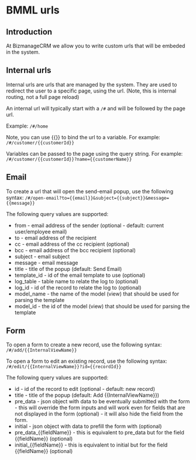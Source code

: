 # BMML urls


## Introduction

At BizmanageCRM we allow you to write custom urls that will be embeded in the system.

## Internal urls

Internal urls are urls that are managed by the system. They are used to redirect the user to a specific page, using the url. (Note, this is internal routing, not a full page reload)

An internal url will typically start with a `/#` and will be followed by the page url.


Example:
```/#/home```


Note, you can use {{}} to bind the url to a variable. For example:
```/#/customer/{{customerId}}```

Variables can be passed to the page using the query string. For example:
```/#/customer/{{customerId}}?name={{customerName}}```

## Email

To create a url that will open the send-email popup, use the following syntax:
```/#/open-email?to={{email}}&subject={{subject}}&message={{message}}```

The following query values are supported:
- from - email address of the sender (optional - default: current user/employee email)
- to - email address of the recipient
- cc - email address of the cc recipient (optional)
- bcc - email address of the bcc recipient (optional)
- subject - email subject
- message - email message
- title - title of the popup (default: Send Email)
- template_id - id of the email template to use (optional)
- log_table - table name to relate the log to (optional)
- log_id - id of the record to relate the log to (optional)
- model_name - the name of the model (view) that should be used for parsing the template
- model_id - the id of the model (view) that should be used for parsing the template


## Form

To open a form to create a new record, use the following syntax:
```/#/add/{{InternalViewName}}```

To open a form to edit an existing record, use the following syntax:
```/#/edit/{{InternalViewName}}?id={{recordId}}```

The following query values are supported:

- id - id of the record to edit (optional - default: new record)
- title - title of the popup (default: Add {{InternalViewName}})
- pre_data - json object with data to be eventually submitted with the form - this will override the form inputs and will work even for fields that are not displayed in the form (optional) - it will also hide the field from the form.
- initial - json object with data to prefill the form with (optional)
- pre_data_{{fieldName}} - this is equivalent to pre_data but for the field {{fieldName}} (optional)
- initial_{{fieldName}} - this is equivalent to initial but for the field {{fieldName}} (optional)